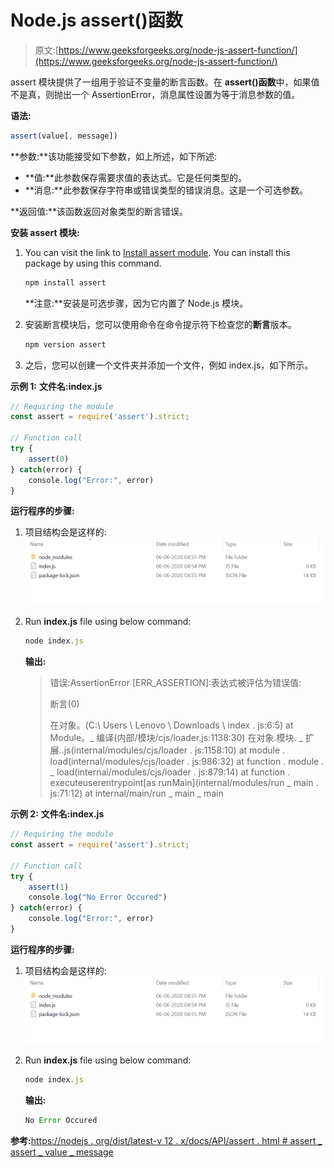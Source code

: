 # Node.js assert()函数

> 原文:[https://www.geeksforgeeks.org/node-js-assert-function/](https://www.geeksforgeeks.org/node-js-assert-function/)

assert 模块提供了一组用于验证不变量的断言函数。在 **assert()函数**中，如果值不是真，则抛出一个 AssertionError，消息属性设置为等于消息参数的值。

**语法:**

```js
assert(value[, message])
```

**参数:**该功能接受如下参数，如上所述，如下所述:

*   **值:**此参数保存需要求值的表达式。它是任何类型的。
*   **消息:**此参数保存字符串或错误类型的错误消息。这是一个可选参数。

**返回值:**该函数返回对象类型的断言错误。

**安装 assert 模块:**

1.  You can visit the link to [Install assert module](https://www.npmjs.com/package/assert). You can install this package by using this command.

    ```js
    npm install assert
    ```

    **注意:**安装是可选步骤，因为它内置了 Node.js 模块。

2.  安装断言模块后，您可以使用命令在命令提示符下检查您的**断言**版本。

    ```js
    npm version assert
    ```

3.  之后，您可以创建一个文件夹并添加一个文件，例如 index.js，如下所示。

**示例 1:** **文件名:index.js**

```js
// Requiring the module
const assert = require('assert').strict;

// Function call
try {
    assert(0)
} catch(error) {
    console.log("Error:", error)
}
```

**运行程序的步骤:**

1.  项目结构会是这样的:
    ![](img/3209d9b4369c180282a34be8070d7d6e.png)
2.  Run **index.js** file using below command:

    ```js
    node index.js
    ```

    **输出:**

    > 错误:AssertionError [ERR_ASSERTION]:表达式被评估为错误值:
    > 
    > 断言(0)
    > 
    > 在对象。<anonymous>(C:\ Users \ Lenovo \ Downloads \ index . js:6:5)
    > at Module。_ 编译(内部/模块/cjs/loader.js:1138:30)
    > 在对象.模块. _ 扩展..js(internal/modules/cjs/loader . js:1158:10)
    > at module . load(internal/modules/cjs/loader . js:986:32)
    > at function . module . _ load(internal/modules/cjs/loader . js:879:14)
    > at function . executeuserentrypoint[as runMain](internal/modules/run _ main . js:71:12)
    > at internal/main/run _ main _ main</anonymous>

**示例 2:** **文件名:index.js**

```js
// Requiring the module
const assert = require('assert').strict;

// Function call
try {
    assert(1)
    console.log("No Error Occured")
} catch(error) {
    console.log("Error:", error)
}
```

**运行程序的步骤:**

1.  项目结构会是这样的:
    ![](img/3209d9b4369c180282a34be8070d7d6e.png)
2.  Run **index.js** file using below command:

    ```js
    node index.js
    ```

    **输出:**

    ```js
    No Error Occured

    ```

**参考:**[https://nodejs . org/dist/latest-v 12 . x/docs/API/assert . html # assert _ assert _ value _ message](https://nodejs.org/dist/latest-v12.x/docs/api/assert.html#assert_assert_value_message)
